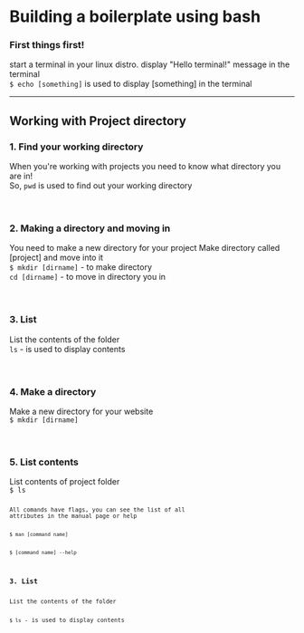 <h1>Building a boilerplate using bash</h1>

<h3>First things first!</h3>
start a terminal in your linux distro.
display "Hello terminal!" message in the terminal
<br>
<code>$ echo [something]</code> is used to display [something] in the terminal 
<hr>


<h2>Working with Project directory</h2>
<h3>1. Find your working directory</h3>
When you're working with projects you need to know what directory you are in!
<br>
So, <code>pwd</code> is used to find out your working directory
<br><br><br>
<h3>2. Making a directory and moving in</h3>
You need to make a new directory for your project
Make directory called [project] and move into it
<br>
<code>$ mkdir [dirname]</code> - to make directory
<br>
<code>cd [dirname]</code> - to move in directory you in 
<br><br><br>

<h3>3. List</h3>
List the contents of the folder
<br>
<code>ls</code> - is used to display contents
<br><br><br>

<h3>4. Make a directory</h3>
Make a new directory for your website
<br>
<code>$ mkdir [dirname]</code> 
<br><br><br>

<h3>5. List contents</h3>
List contents of project folder
<br>
<code>$ ls<code>
<br>
All comands have flags, you can see the list of all
attributes in the manual page or help
<br>
<code>$ man [command name]</code>
<br>
<code>$ [command name] --help</code>
<br>
<h3>3. List</h3>
List the contents of the folder
<br>
<code>$ ls</code> - is used to display contents
<br><br><br>

